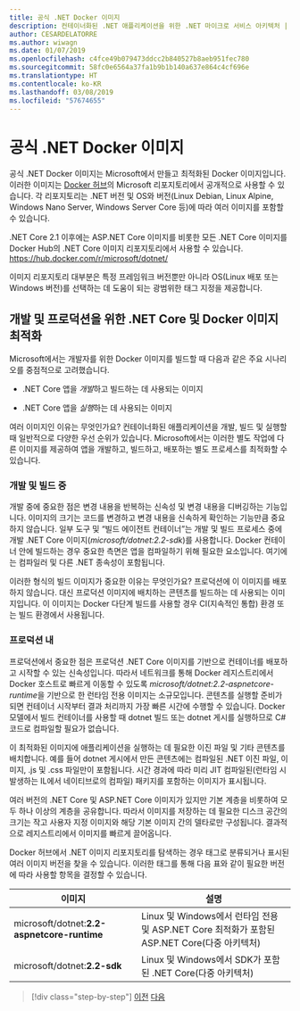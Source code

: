 ```yaml
---
title: 공식 .NET Docker 이미지
description: 컨테이너화된 .NET 애플리케이션을 위한 .NET 마이크로 서비스 아키텍처 | 공식 .NET Docker 이미지
author: CESARDELATORRE
ms.author: wiwagn
ms.date: 01/07/2019
ms.openlocfilehash: c4fce49b079473ddcc2b840527b8aeb951fec780
ms.sourcegitcommit: 58fc0e6564a37fa1b9b1b140a637e864c4cf696e
ms.translationtype: HT
ms.contentlocale: ko-KR
ms.lasthandoff: 03/08/2019
ms.locfileid: "57674655"
---
```

# <a name="official-net-docker-images"></a>공식 .NET Docker 이미지

공식 .NET Docker 이미지는 Microsoft에서 만들고 최적화된 Docker 이미지입니다. 이러한 이미지는 [Docker 허브](https://hub.docker.com/u/microsoft/)의 Microsoft 리포지토리에서 공개적으로 사용할 수 있습니다. 각 리포지토리는 .NET 버전 및 OS와 버전(Linux Debian, Linux Alpine, Windows Nano Server, Windows Server Core 등)에 따라 여러 이미지를 포함할 수 있습니다.

.NET Core 2.1 이후에는 ASP.NET Core 이미지를 비롯한 모든 .NET Core 이미지를 Docker Hub의 .NET Core 이미지 리포지토리에서 사용할 수 있습니다. https://hub.docker.com/r/microsoft/dotnet/

이미지 리포지토리 대부분은 특정 프레임워크 버전뿐만 아니라 OS(Linux 배포 또는 Windows 버전)를 선택하는 데 도움이 되는 광범위한 태그 지정을 제공합니다.

## <a name="net-core-and-docker-image-optimizations-for-development-versus-production"></a>개발 및 프로덕션을 위한 .NET Core 및 Docker 이미지 최적화

Microsoft에서는 개발자를 위한 Docker 이미지를 빌드할 때 다음과 같은 주요 시나리오를 중점적으로 고려했습니다.

- .NET Core 앱을 *개발*하고 빌드하는 데 사용되는 이미지

- .NET Core 앱을 *실행*하는 데 사용되는 이미지

여러 이미지인 이유는 무엇인가요? 컨테이너화된 애플리케이션을 개발, 빌드 및 실행할 때 일반적으로 다양한 우선 순위가 있습니다. Microsoft에서는 이러한 별도 작업에 다른 이미지를 제공하여 앱을 개발하고, 빌드하고, 배포하는 별도 프로세스를 최적화할 수 있습니다.

### <a name="during-development-and-build"></a>개발 및 빌드 중

개발 중에 중요한 점은 변경 내용을 반복하는 신속성 및 변경 내용을 디버깅하는 기능입니다. 이미지의 크기는 코드를 변경하고 변경 내용을 신속하게 확인하는 기능만큼 중요하지 않습니다. 일부 도구 및 “빌드 에이전트 컨테이너”는 개발 및 빌드 프로세스 중에 개발 .NET Core 이미지(*microsoft/dotnet:2.2-sdk*)를 사용합니다. Docker 컨테이너 안에 빌드하는 경우 중요한 측면은 앱을 컴파일하기 위해 필요한 요소입니다. 여기에는 컴파일러 및 다른 .NET 종속성이 포함됩니다.

이러한 형식의 빌드 이미지가 중요한 이유는 무엇인가요? 프로덕션에 이 이미지를 배포하지 않습니다. 대신 프로덕션 이미지에 배치하는 콘텐츠를 빌드하는 데 사용되는 이미지입니다. 이 이미지는 Docker 다단계 빌드를 사용할 경우 CI(지속적인 통합) 환경 또는 빌드 환경에서 사용됩니다.

### <a name="in-production"></a>프로덕션 내

프로덕션에서 중요한 점은 프로덕션 .NET Core 이미지를 기반으로 컨테이너를 배포하고 시작할 수 있는 신속성입니다. 따라서 네트워크를 통해 Docker 레지스트리에서 Docker 호스트로 빠르게 이동할 수 있도록 *microsoft/dotnet:2.2-aspnetcore-runtime*을 기반으로 한 런타임 전용 이미지는 소규모입니다. 콘텐츠를 실행할 준비가 되면 컨테이너 시작부터 결과 처리까지 가장 빠른 시간에 수행할 수 있습니다. Docker 모델에서 빌드 컨테이너를 사용할 때 dotnet 빌드 또는 dotnet 게시를 실행하므로 C\# 코드로 컴파일할 필요가 없습니다.

이 최적화된 이미지에 애플리케이션을 실행하는 데 필요한 이진 파일 및 기타 콘텐츠를 배치합니다. 예를 들어 dotnet 게시에서 만든 콘텐츠에는 컴파일된 .NET 이진 파일, 이미지, .js 및 .css 파일만이 포함됩니다. 시간 경과에 따라 미리 JIT 컴파일된(런타임 시 발생하는 IL에서 네이티브로의 컴파일) 패키지를 포함하는 이미지가 표시됩니다.

여러 버전의 .NET Core 및 ASP.NET Core 이미지가 있지만 기본 계층을 비롯하여 모두 하나 이상의 계층을 공유합니다. 따라서 이미지를 저장하는 데 필요한 디스크 공간의 크기는 작고 사용자 지정 이미지와 해당 기본 이미지 간의 델타로만 구성됩니다. 결과적으로 레지스트리에서 이미지를 빠르게 끌어옵니다.

Docker 허브에서 .NET 이미지 리포지토리를 탐색하는 경우 태그로 분류되거나 표시된 여러 이미지 버전을 찾을 수 있습니다. 이러한 태그를 통해 다음 표와 같이 필요한 버전에 따라 사용할 항목을 결정할 수 있습니다.

| 이미지                                       | 설명                                                                                          |
| ------------------------------------------- | ------------------------------------------------------------------------------------------------- |
| microsoft/dotnet:**2.2-aspnetcore-runtime** | Linux 및 Windows에서 런타임 전용 및 ASP.NET Core 최적화가 포함된 ASP.NET Core(다중 아키텍처) |
| microsoft/dotnet:**2.2-sdk**                | Linux 및 Windows에서 SDK가 포함된 .NET Core(다중 아키텍처)                                  |

> [!div class="step-by-step"]
> [이전](net-container-os-targets.md)
> [다음](../architect-microservice-container-applications/index.md)
